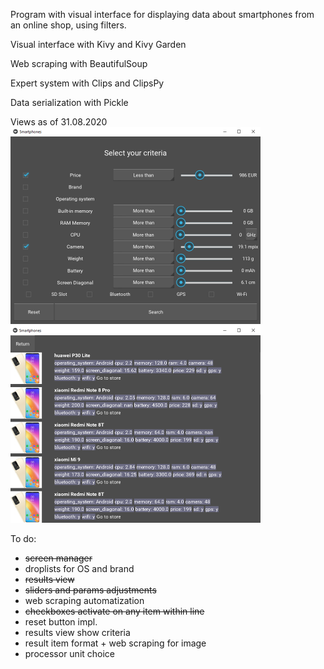 Program with visual interface for displaying data about smartphones from an online shop, using filters.

Visual interface with Kivy and Kivy Garden

Web scraping with BeautifulSoup

Expert system with Clips and ClipsPy

Data serialization with Pickle 

Views as of 31.08.2020
<img src="resources/img1.png" width=400>
<img src="resources/img2.png" width=400>


To do:
- ~~screen manager~~
- droplists for OS and brand
- ~~results view~~
- ~~sliders and params adjustments~~
- web scraping automatization
- ~~checkboxes activate on any item within line~~
- reset button impl.
- results view show criteria
- result item format + web scraping for image
- processor unit choice